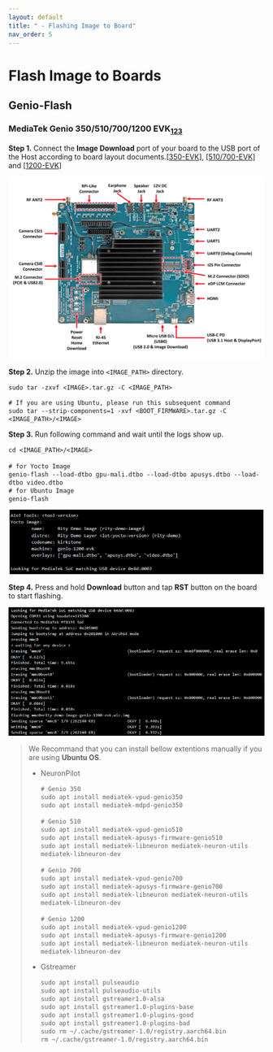 ```yaml
---
layout: default
title: " - Flashing Image to Board"
nav_order: 5
---
```


# Flash Image to Boards

## Genio-Flash

### **MediaTek Genio 350/510/700/1200 EVK**<sub>[1](https://mediatek.gitlab.io/aiot/doc/aiot-dev-guide/master/sw/yocto/get-started/flash/flash-g350-evk.html)[2](https://mediatek.gitlab.io/aiot/doc/aiot-dev-guide/master/sw/yocto/get-started/flash/flash-g700-evk.html)[3](https://mediatek.gitlab.io/aiot/doc/aiot-dev-guide/master/sw/yocto/get-started/flash/flash-g1200-evk.html)

**Step 1.** Connect the **Image Download** port of your board to the USB port of the Host according to board layout documents.[[350-EVK]](https://mediatek.gitlab.io/aiot/doc/aiot-dev-guide/master/sw/yocto/get-started/connect/ports-g350-evk.html), [[510/700-EVK]](https://mediatek.gitlab.io/aiot/doc/aiot-dev-guide/master/sw/yocto/get-started/connect/ports-g700-evk.html) and [[1200-EVK]](https://mediatek.gitlab.io/aiot/doc/aiot-dev-guide/master/sw/yocto/get-started/connect/ports-g1200-evk.html) 

<div align="center"><img src="../../assets/images/genio-flash/1.png" width="640"/></div>

**Step 2.** Unzip the image into `<IMAGE_PATH>` directory.

```
sudo tar -zxvf <IMAGE>.tar.gz -C <IMAGE_PATH>
```
```
# If you are using Ubuntu, please run this subsequent command
sudo tar --strip-components=1 -xvf <BOOT_FIRMWARE>.tar.gz -C <IMAGE_PATH>/<IMAGE>
```

**Step 3.**  Run following command and wait until the logs show up.

```
cd <IMAGE_PATH>/<IMAGE>

# for Yocto Image
genio-flash --load-dtbo gpu-mali.dtbo --load-dtbo apusys.dtbo --load-dtbo video.dtbo
# for Ubuntu Image
genio-flash
```

<div align="center"><img src="../../assets/images/genio-flash/2.png" width="500"/></div>

**Step 4.** Press and hold **Download** button and tap **RST** button on the board to start flashing.

<div align="center"><img src="../../assets/images/genio-flash/4.png" width="540"/></div>

> We Recommand that you can install bellow extentions manually if you are using **Ubuntu OS**.
> * NeuronPilot
>   ```
>   # Genio 350
>   sudo apt install mediatek-vpud-genio350
>   sudo apt install mediatek-mdpd-genio350
>  
>   # Genio 510
>   sudo apt install mediatek-vpud-genio510
>   sudo apt install mediatek-apusys-firmware-genio510
>   sudo apt install mediatek-libneuron mediatek-neuron-utils mediatek-libneuron-dev
>  
>   # Genio 700
>   sudo apt install mediatek-vpud-genio700
>   sudo apt install mediatek-apusys-firmware-genio700
>   sudo apt install mediatek-libneuron mediatek-neuron-utils mediatek-libneuron-dev
>  
>   # Genio 1200
>   sudo apt install mediatek-vpud-genio1200
>   sudo apt install mediatek-apusys-firmware-genio1200
>   sudo apt install mediatek-libneuron mediatek-neuron-utils mediatek-libneuron-dev
>   ```
> * Gstreamer
>   ```
>   sudo apt install pulseaudio
>   sudo apt install pulseaudio-utils
>   sudo apt install gstreamer1.0-alsa
>   sudo apt install gstreamer1.0-plugins-base
>   sudo apt install gstreamer1.0-plugins-good
>   sudo apt install gstreamer1.0-plugins-bad
>   sudo rm ~/.cache/gstreamer-1.0/registry.aarch64.bin
>   rm ~/.cache/gstreamer-1.0/registry.aarch64.bin
>   ```

